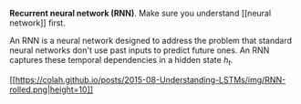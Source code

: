 **Recurrent neural network (RNN)**. Make sure you understand [[neural network]] first.

An RNN is a neural network designed to address the problem that standard neural networks don't use past inputs to predict future ones. An RNN captures these temporal dependencies in a hidden state $h_t$.

[[https://colah.github.io/posts/2015-08-Understanding-LSTMs/img/RNN-rolled.png|height=10]]